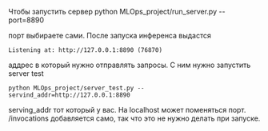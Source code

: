 Чтобы запустить сервер
    python MLOps_project/run_server.py --port=8890

порт выбираете сами. После запуска инференса выдастся

    Listening at: http://127.0.0.1:8890 (76870)

аддрес в который нужно отправлять запросы. С ним нужно запустить server test

    python MLOps_project/server_test.py --servind_addr=http://127.0.0.1:8890

serving_addr тот который у вас. На localhost может поменяться порт. /invocations добавляется само, так что это не нужно делать при запуске.
